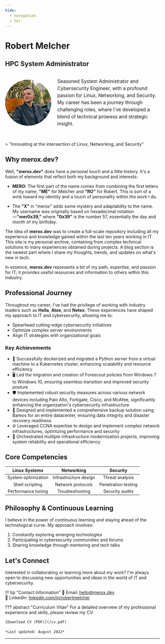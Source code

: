 ```yaml
---
hide:
  - navigation
  - toc
---
```


# Robert Melcher
## HPC System Administrator 

<div style="display: flex; align-items: center; margin-bottom: 30px;">
    <img src="/images/robertmelcher.jpg" alt="Robert Melcher" style="border-radius: 50%; width: 150px; height: 150px; margin-right: 20px;">
    <p style="font-size: 1.1em; line-height: 1.5;">
Seasoned System Administrator and Cybersecurity Engineer, with a profound passion for Linux, Networking, and Security. My career has been a journey through challenging roles, where I've developed a blend of technical prowess and strategic insight.
    </p>
</div>
> "Innovating at the intersection of Linux, Networking, and Security"


## Why merox.dev?

Well, **"merox.dev"** does have a personal touch and a little history. It's a fusion of elements that reflect both my background and interests:

- **MERO**: The first part of the name comes from combining the first letters of my name, **"ME"** for Melcher and **"RO"** for Robert. This is sort of a wink toward my identity and a touch of personality within the work I do.

- The **"X"** in "merox" adds some mystery and adaptability to the name. My username was originally based on hexadecimal notation—**"mer0x39,"** where **"0x39"** is the number 57, essentially the day and month of my birthday.

The idea of **merox.dev** was to create a full-scale repository including all my experience and knowledge gained within the last ten years working in IT. This site is my personal archive, containing from complex technical solutions to many experiences obtained during projects. A blog section is the newest part where I share my thoughts, trends, and updates on what's new in tech.

In essence, **merox.dev** represents a bit of my path, expertise, and passion for IT; it provides useful resources and information to others within this industry.


## Professional Journey

Throughout my career, I've had the privilege of working with industry leaders such as **Hella**, **Atos**, and **Netex**. These experiences have shaped my approach to IT and cybersecurity, allowing me to:

- Spearhead cutting-edge cybersecurity initiatives
- Optimize complex server environments
- Align IT strategies with organizational goals

### Key Achievements

* 🐳 Successfully dockerized and migrated a Python server from a virtual machine to a Kubernetes cluster, enhancing scalability and resource efficiency
* 🖥️ Led the migration and creation of Forescout policies from Windows 7 to Windows 10, ensuring seamless transition and improved security posture
* 🛡️ Implemented robust security measures across various network devices including Palo Alto, Fortigate, Cisco, and McAfee, significantly enhancing the organization's cybersecurity infrastructure
* 💾 Designed and implemented a comprehensive backup solution using Bareos for an entire datacenter, ensuring data integrity and disaster recovery readiness
* 🌐 Leveraged CCNA expertise to design and implement complex network infrastructures, optimizing performance and security
* 🚀 Orchestrated multiple infrastructure modernization projects, improving system reliability and operational efficiency

## Core Competencies

| Linux Systems | Networking | Security |
|:-------------:|:----------:|:--------:|
| System optimization | Infrastructure design | Threat analysis |
| Shell scripting | Network protocols | Penetration testing |
| Performance tuning | Troubleshooting | Security audits |

## Philosophy & Continuous Learning

I believe in the power of continuous learning and staying ahead of the technological curve. My approach involves:

1. Constantly exploring emerging technologies
2. Participating in cybersecurity communities and forums
3. Sharing knowledge through mentoring and tech talks

## Let's Connect

Interested in collaborating or learning more about my work? I'm always open to discussing new opportunities and ideas in the world of IT and cybersecurity.

!!! tip "Contact Information"
    📧 Email: hello@merox.dev<br>
    🔗 LinkedIn: [linkedin.com/in/robertmelcher](https://linkedin.com/in/robertmelcher)<br>

??? abstract "Curriculum Vitae"
    For a detailed overview of my professional experience and skills, please review my CV:
    
    [Download CV (PDF)](/cv.pdf)
    
    *Last updated: August 2022*

---